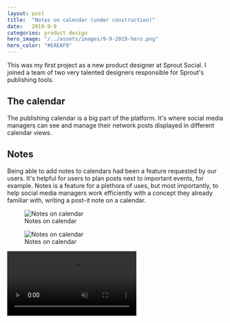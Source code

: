 ```yaml
---
layout: post
title:  "Notes on calendar (under construction)"
date:   2019-9-9
categories: product design
hero_image: "/../assets/images/9-9-2019-hero.png"
hero_color: "#EAEAF9"
---
```


This was my first project as a new product designer at Sprout Social. I joined a team of two very talented designers responsible for Sprout's publishing tools.

## The calendar

The publishing calendar is a big part of the platform. It's where social media managers can see and manage their network posts displayed in different calendar views.

## Notes
Being able to add notes to calendars had been a feature requested by our users. It's helpful for users to plan posts next to important events, for example. Notes is a feature for a plethora of uses, but most importantly, to help social media managers work efficiently with a concept they already familiar with, writing a post-it note on a calendar.

<figure>
	<img src="{{ site.baseurl }}/assets/images/notes-on-calendar-1.png" title="Notes on calendar" />
	<figcaption class="media-caption center">Notes on calendar</figcaption>
</figure>

<figure>
	<img src="{{ site.baseurl }}/assets/images/notes-on-calendar-2.png" title="Notes on calendar" />
	<figcaption class="media-caption center">Notes on calendar</figcaption>
</figure>

<video  muted autoplay preload src="../../../assets/images/notes-on-calendar-prototype.mp4"><source src="../../../assets/images/notes-on-calendar-prototype.mp4" type="video/mp4"></video>
